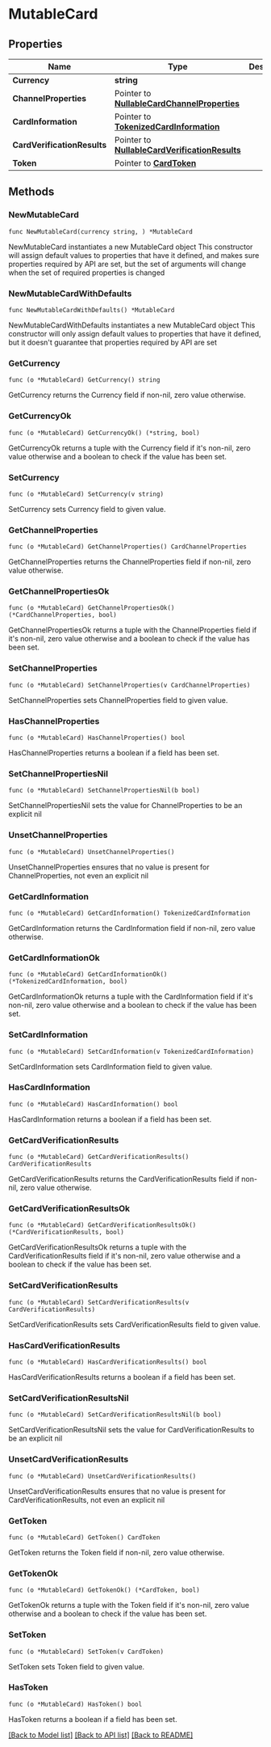 # MutableCard

## Properties

Name | Type | Description | Notes
------------ | ------------- | ------------- | -------------
**Currency** | **string** |  | 
**ChannelProperties** | Pointer to [**NullableCardChannelProperties**](CardChannelProperties.md) |  | [optional] 
**CardInformation** | Pointer to [**TokenizedCardInformation**](TokenizedCardInformation.md) |  | [optional] 
**CardVerificationResults** | Pointer to [**NullableCardVerificationResults**](CardVerificationResults.md) |  | [optional] 
**Token** | Pointer to [**CardToken**](CardToken.md) |  | [optional] 

## Methods

### NewMutableCard

`func NewMutableCard(currency string, ) *MutableCard`

NewMutableCard instantiates a new MutableCard object
This constructor will assign default values to properties that have it defined,
and makes sure properties required by API are set, but the set of arguments
will change when the set of required properties is changed

### NewMutableCardWithDefaults

`func NewMutableCardWithDefaults() *MutableCard`

NewMutableCardWithDefaults instantiates a new MutableCard object
This constructor will only assign default values to properties that have it defined,
but it doesn't guarantee that properties required by API are set

### GetCurrency

`func (o *MutableCard) GetCurrency() string`

GetCurrency returns the Currency field if non-nil, zero value otherwise.

### GetCurrencyOk

`func (o *MutableCard) GetCurrencyOk() (*string, bool)`

GetCurrencyOk returns a tuple with the Currency field if it's non-nil, zero value otherwise
and a boolean to check if the value has been set.

### SetCurrency

`func (o *MutableCard) SetCurrency(v string)`

SetCurrency sets Currency field to given value.


### GetChannelProperties

`func (o *MutableCard) GetChannelProperties() CardChannelProperties`

GetChannelProperties returns the ChannelProperties field if non-nil, zero value otherwise.

### GetChannelPropertiesOk

`func (o *MutableCard) GetChannelPropertiesOk() (*CardChannelProperties, bool)`

GetChannelPropertiesOk returns a tuple with the ChannelProperties field if it's non-nil, zero value otherwise
and a boolean to check if the value has been set.

### SetChannelProperties

`func (o *MutableCard) SetChannelProperties(v CardChannelProperties)`

SetChannelProperties sets ChannelProperties field to given value.

### HasChannelProperties

`func (o *MutableCard) HasChannelProperties() bool`

HasChannelProperties returns a boolean if a field has been set.

### SetChannelPropertiesNil

`func (o *MutableCard) SetChannelPropertiesNil(b bool)`

 SetChannelPropertiesNil sets the value for ChannelProperties to be an explicit nil

### UnsetChannelProperties
`func (o *MutableCard) UnsetChannelProperties()`

UnsetChannelProperties ensures that no value is present for ChannelProperties, not even an explicit nil
### GetCardInformation

`func (o *MutableCard) GetCardInformation() TokenizedCardInformation`

GetCardInformation returns the CardInformation field if non-nil, zero value otherwise.

### GetCardInformationOk

`func (o *MutableCard) GetCardInformationOk() (*TokenizedCardInformation, bool)`

GetCardInformationOk returns a tuple with the CardInformation field if it's non-nil, zero value otherwise
and a boolean to check if the value has been set.

### SetCardInformation

`func (o *MutableCard) SetCardInformation(v TokenizedCardInformation)`

SetCardInformation sets CardInformation field to given value.

### HasCardInformation

`func (o *MutableCard) HasCardInformation() bool`

HasCardInformation returns a boolean if a field has been set.

### GetCardVerificationResults

`func (o *MutableCard) GetCardVerificationResults() CardVerificationResults`

GetCardVerificationResults returns the CardVerificationResults field if non-nil, zero value otherwise.

### GetCardVerificationResultsOk

`func (o *MutableCard) GetCardVerificationResultsOk() (*CardVerificationResults, bool)`

GetCardVerificationResultsOk returns a tuple with the CardVerificationResults field if it's non-nil, zero value otherwise
and a boolean to check if the value has been set.

### SetCardVerificationResults

`func (o *MutableCard) SetCardVerificationResults(v CardVerificationResults)`

SetCardVerificationResults sets CardVerificationResults field to given value.

### HasCardVerificationResults

`func (o *MutableCard) HasCardVerificationResults() bool`

HasCardVerificationResults returns a boolean if a field has been set.

### SetCardVerificationResultsNil

`func (o *MutableCard) SetCardVerificationResultsNil(b bool)`

 SetCardVerificationResultsNil sets the value for CardVerificationResults to be an explicit nil

### UnsetCardVerificationResults
`func (o *MutableCard) UnsetCardVerificationResults()`

UnsetCardVerificationResults ensures that no value is present for CardVerificationResults, not even an explicit nil
### GetToken

`func (o *MutableCard) GetToken() CardToken`

GetToken returns the Token field if non-nil, zero value otherwise.

### GetTokenOk

`func (o *MutableCard) GetTokenOk() (*CardToken, bool)`

GetTokenOk returns a tuple with the Token field if it's non-nil, zero value otherwise
and a boolean to check if the value has been set.

### SetToken

`func (o *MutableCard) SetToken(v CardToken)`

SetToken sets Token field to given value.

### HasToken

`func (o *MutableCard) HasToken() bool`

HasToken returns a boolean if a field has been set.


[[Back to Model list]](../README.md#documentation-for-models) [[Back to API list]](../README.md#documentation-for-api-endpoints) [[Back to README]](../README.md)


